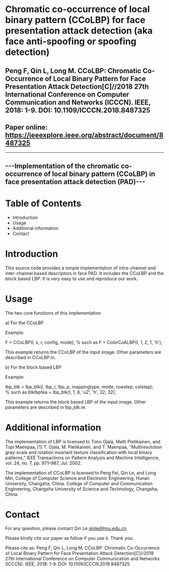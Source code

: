 # Chromatic co-occurrence of local binary pattern (CCoLBP) for face presentation attack detection (aka face anti-spoofing or spoofing detection)

## Peng F, Qin L, Long M. CCoLBP: Chromatic Co-Occurrence of Local Binary Pattern for Face Presentation Attack Detection[C]//2018 27th International Conference on Computer Communication and Networks (ICCCN). IEEE, 2018: 1-9. DOI: 10.1109/ICCCN.2018.8487325
## Paper online: https://ieeexplore.ieee.org/abstract/document/8487325

----------------------------------------------------------
---Implementation of the chromatic co-occurrence of local binary pattern (CCoLBP) in face presentation attack detection (PAD)---
----------------------------------------------------------

Table of Contents
=================

- Introduction
- Usage
- Additional information
- Contact


Introduction
============

This source code provides a simple implementation of intra-channel and inter-channel based descriptors in face PAD.
It includes the CCoLBP and the block based LBP.
It is very easy to use and reproduce our work.


Usage
=====

The two core functions of this implementation

a) For the CCoLBP

Example:

F = CCoLBP(I, s, r, config, mode);	% such as F = ColorCoALBP(I, 1, 2, 1, 'h');
	
This example returns the CCoLBP of the input image. Other parameters are described in CCoLBP.m.

b) For the block based LBP

Example:

lbp_blk = lbp_blk(I, lbp_r, lbp_p, mappingtype, mode, rowstep, colstep);	
% such as blklbpfea = lbp_blk(I, 1, 8, 'u2', 'h', 32, 32);

This example returns the block based LBP of the input image. Other parameters are described in lbp_blk.m.


Additional information
======================

The implementation of LBP is licensed to Timo Ojala, Matti Pietikainen, and Topi Maenpaa,
[1] T. Ojala, M. Pietikainen, and T. Maenpaa,
    "Multiresolution gray-scale and rotation invariant texture classification with local binary patterns,"
    IEEE Transactions on Pattern Analysis and Machine Intelligence, vol. 24, no. 7, pp. 971–987, Jul. 2002.

The implementation of CCoLBP is licensed to Peng Fei, Qin Le, and Long Min, 
College of Computer Science and Electronic Engineering, Hunan University, Changsha, China.
College of Computer and Communication Engineering, Changsha University of Science and Technology, Changsha, China.


Contact
============

For any question, please contact Qin Le <qinle@hnu.edu.cn>.

Please kindly cite our paper as follow if you use it. Thank you.

Please cite as: Peng F, Qin L, Long M. CCoLBP: Chromatic Co-Occurrence of Local Binary Pattern for Face Presentation Attack Detection[C]//2018 27th International Conference on Computer Communication and Networks (ICCCN). IEEE, 2018: 1-9. DOI: 10.1109/ICCCN.2018.8487325
